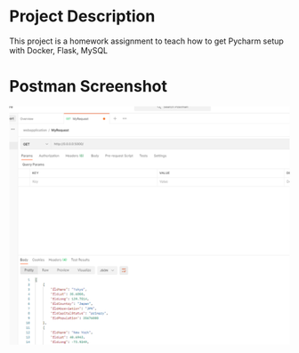 # Project Description
This project is a homework assignment to teach how to get Pycharm setup with Docker, Flask, MySQL

# Postman Screenshot
![postman request output](screenshots/image2.PNG)
